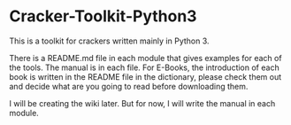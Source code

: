 # Cracker-Toolkit-Python3
This is a toolkit for crackers written mainly in Python 3.

There is a README.md file in each module that gives examples for each of the tools. The manual is in each file. For E-Books, the introduction of each book is written in the README file in the dictionary, please check them out and decide what are you going to read before downloading them.

I will be creating the wiki later. But for now, I will write the manual in each module.
